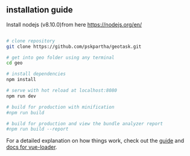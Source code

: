 ## installation guide

Install nodejs (v8.10.0)from here
https://nodejs.org/en/


``` bash

# clone repository
git clone https://github.com/pskpartha/geotask.git

# get into geo folder using any terminal
cd geo

# install dependencies
npm install

# serve with hot reload at localhost:8080
npm run dev

# build for production with minification
#npm run build

# build for production and view the bundle analyzer report
#npm run build --report
```

For a detailed explanation on how things work, check out the [guide](http://vuejs-templates.github.io/webpack/) and [docs for vue-loader](http://vuejs.github.io/vue-loader).

